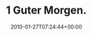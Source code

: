 ---
retweeted: false
source: <a href="http://www.nibirutech.com" rel="nofollow">TwitBird</a>
entities:
  hashtags: []
  symbols: []
  user_mentions: []
  urls: []
display_text_range:
- '0'
- '15'
favorite_count: '0'
id_str: '8270803652'
truncated: false
retweet_count: '0'
id: '8270803652'
created_at: Wed Jan 27 07:24:44 +0000 2010
favorited: false
full_text: 1 Guter Morgen.
lang: de
tags:
- pesos:twitter
date: '2010-01-27T07:24:44+00:00'
src: https://twitter.com/bascht/status/8270803652
original_url: https://twitter.com/bascht/status/8270803652
type: twitter_tweet
text: 1 Guter Morgen.
title: 1 Guter Morgen.

---